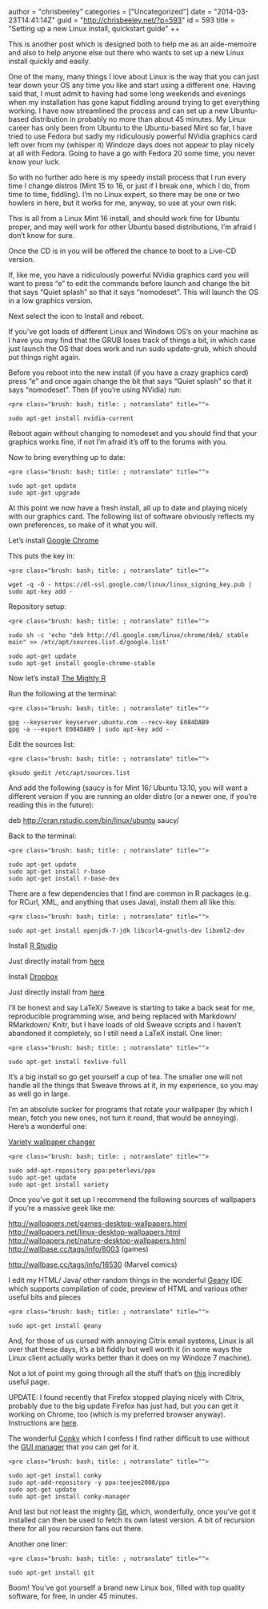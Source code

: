 author = "chrisbeeley"
categories = ["Uncategorized"]
date = "2014-03-23T14:41:14Z"
guid = "http://chrisbeeley.net/?p=593"
id = 593
title = "Setting up a new Linux install, quickstart guide"
++ 

This is another post which is designed both to help me as an aide-memoire and also to help anyone else out there who wants to set up a new Linux install quickly and easily.

One of the many, many things I love about Linux is the way that you can just tear down your OS any time you like and start using a different one. Having said that, I must admit to having had some long weekends and evenings when my installation has gone kaput fiddling around trying to get everything working. I have now streamlined the process and can set up a new Ubuntu-based distribution in probably no more than about 45 minutes. My Linux career has only been from Ubuntu to the Ubuntu-based Mint so far, I have tried to use Fedora but sadly my ridiculously powerful NVidia graphics card left over from my (whisper it) Windoze days does not appear to play nicely at all with Fedora. Going to have a go with Fedora 20 some time, you never know your luck.

So with no further ado here is my speedy install process that I run every time I change distros (Mint 15 to 16, or just if I break one, which I do, from time to time, fiddling). I’m no Linux expert, so there may be one or two howlers in here, but it works for me, anyway, so use at your own risk.

This is all from a Linux Mint 16 install, and should work fine for Ubuntu proper, and may well work for other Ubuntu based distributions, I’m afraid I don’t know for sure.

Once the CD is in you will be offered the chance to boot to a Live-CD version.

If, like me, you have a ridiculously powerful NVidia graphics card you will want to press “e” to edit the commands before launch and change the bit that says “Quiet splash” so that it says “nomodeset”. This will launch the OS in a low graphics version.

Next select the icon to Install and reboot.

If you’ve got loads of different Linux and Windows OS’s on your machine as I have you may find that the GRUB loses track of things a bit, in which case just launch the OS that does work and run sudo update-grub, which should put things right again.

Before you reboot into the new install (if you have a crazy graphics card) press “e” and once again change the bit that says “Quiet splash” so that it says “nomodeset”. Then (if you’re using NVidia) run:

```
<pre class="brush: bash; title: ; notranslate" title="">

sudo apt-get install nvidia-current

```

Reboot again without changing to nomodeset and you should find that your graphics works fine, if not I’m afraid it’s off to the forums with you.

Now to bring everything up to date:

```
<pre class="brush: bash; title: ; notranslate" title="">

sudo apt-get update
sudo apt-get upgrade

```

At this point we now have a fresh install, all up to date and playing nicely with our graphics card. The following list of software obviously reflects my own preferences, so make of it what you will.

Let’s install [Google Chrome](http://www.ubuntuupdates.org/ppa/google_chrome)

This puts the key in:

```
<pre class="brush: bash; title: ; notranslate" title="">

wget -q -O - https://dl-ssl.google.com/linux/linux_signing_key.pub | sudo apt-key add - 

```

Repository setup:

```
<pre class="brush: bash; title: ; notranslate" title="">

sudo sh -c 'echo "deb http://dl.google.com/linux/chrome/deb/ stable main" >> /etc/apt/sources.list.d/google.list'

sudo apt-get update 
sudo apt-get install google-chrome-stable

```

Now let’s install [The Mighty R](http://craig-russell.co.uk/2012/05/08/install-r-on-ubuntu.html#.UvlAA3V_uhO)

Run the following at the terminal:

```
<pre class="brush: bash; title: ; notranslate" title="">

gpg --keyserver keyserver.ubuntu.com --recv-key E084DAB9
gpg -a --export E084DAB9 | sudo apt-key add -

```

Edit the sources list:

```
<pre class="brush: bash; title: ; notranslate" title="">

gksudo gedit /etc/apt/sources.list

```

And add the following (saucy is for Mint 16/ Ubuntu 13.10, you will want a different version if you are running an older distro (or a newer one, if you’re reading this in the future):

deb http://cran.rstudio.com/bin/linux/ubuntu saucy/

Back to the terminal:

```
<pre class="brush: bash; title: ; notranslate" title="">

sudo apt-get update
sudo apt-get install r-base
sudo apt-get install r-base-dev

```

There are a few dependencies that I find are common in R packages (e.g. for RCurl, XML, and anything that uses Java), install them all like this:

```
<pre class="brush: bash; title: ; notranslate" title="">

sudo apt-get install openjdk-7-jdk libcurl4-gnutls-dev libxml2-dev

```

Install [R Studio](http://www.rstudio.com)

Just directly install from [here](http://www.rstudio.com/ide/download/desktop)

Install [Dropbox](https://www.dropbox.com)

Just directly install from [here](https://www.dropbox.com/install)

I’ll be honest and say LaTeX/ Sweave is starting to take a back seat for me, reproducible programming wise, and being replaced with Markdown/ RMarkdown/ Knitr, but I have loads of old Sweave scripts and I haven’t abandoned it completely, so I still need a LaTeX install. One liner:

```
<pre class="brush: bash; title: ; notranslate" title="">

sudo apt-get install texlive-full

```

It’s a big install so go get yourself a cup of tea. The smaller one will not handle all the things that Sweave throws at it, in my experience, so you may as well go in large.

I’m an absolute sucker for programs that rotate your wallpaper (by which I mean, fetch you new ones, not turn it round, that would be annoying). Here’s a wonderful one:

[Variety wallpaper changer](http://peterlevi.com/variety/)

```
<pre class="brush: bash; title: ; notranslate" title="">

sudo add-apt-repository ppa:peterlevi/ppa
sudo apt-get update
sudo apt-get install variety

```

Once you’ve got it set up I recommend the following sources of wallpapers if you’re a massive geek like me:

http://wallpapers.net/games-desktop-wallpapers.html  
http://wallpapers.net/linux-desktop-wallpapers.html  
http://wallpapers.net/nature-desktop-wallpapers.html  
http://wallbase.cc/tags/info/8003 (games)

http://wallbase.cc/tags/info/16530 (Marvel comics)

I edit my HTML/ Java/ other random things in the wonderful [Geany](http://www.geany.org/) IDE which supports compilation of code, preview of HTML and various other useful bits and pieces

```
<pre class="brush: bash; title: ; notranslate" title="">

sudo apt-get install geany

```

And, for those of us cursed with annoying Citrix email systems, Linux is all over that these days, it’s a bit fiddly but well worth it (in some ways the Linux client actually works better than it does on my Windoze 7 machine).

Not a lot of point my going through all the stuff that’s on [this](https://help.ubuntu.com/community/CitrixICAClientHowTo#Citrix_Receiver_12.1_on_Ubuntu_13.10_64-bit) incredibly useful page.

UPDATE: I found recently that Firefox stopped playing nicely with Citrix, probably due to the big update Firefox has just had, but you can get it working on Chrome, too (which is my preferred browser anyway). Instructions are [here](http://ubuntuforums.org/showthread.php?t=1645173).

The wonderful [Conky](http://conky.sourceforge.net/) which I confess I find rather difficult to use without the [GUI manager](https://launchpad.net/conky-manager) that you can get for it.

```
<pre class="brush: bash; title: ; notranslate" title="">

sudo apt-get install conky
sudo apt-add-repository -y ppa:teejee2008/ppa
sudo apt-get update
sudo apt-get install conky-manager

```

And last but not least the mighty [Git](http://git-scm.com/download/linux), which, wonderfully, once you’ve got it installed can then be used to fetch its own latest version. A bit of recursion there for all you recursion fans out there.

Another one liner:

```
<pre class="brush: bash; title: ; notranslate" title="">

sudo apt-get install git

```

Boom! You’ve got yourself a brand new Linux box, filled with top quality software, for free, in under 45 minutes.